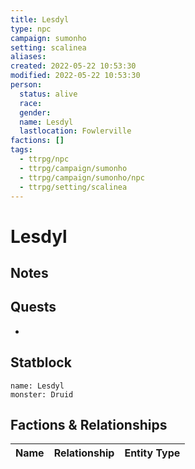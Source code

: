 ```yaml
---
title: Lesdyl
type: npc
campaign: sumonho
setting: scalinea
aliases: 
created: 2022-05-22 10:53:30
modified: 2022-05-22 10:53:30
person:
  status: alive
  race: 
  gender: 
  name: Lesdyl
  lastlocation: Fowlerville
factions: []
tags:
  - ttrpg/npc
  - ttrpg/campaign/sumonho
  - ttrpg/campaign/sumonho/npc
  - ttrpg/setting/scalinea
---
```


# Lesdyl

## Notes


## Quests

- 

## Statblock

```statblock
name: Lesdyl
monster: Druid
```


## Factions & Relationships
| Name | Relationship | Entity Type |
| ---- |:------------:| ----------- |



